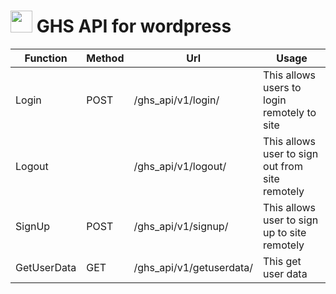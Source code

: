 # <img src="http://ghostszmusic.com/wp-content/uploads/2017/01/small-logo.png" style="width:35px !important;"> GHS API for wordpress

Function  | Method| Url   | Usage
----------|-------|-------|---------
Login     | POST  | /ghs_api/v1/login/  | This allows users to login remotely to site
Logout    |       | /ghs_api/v1/logout/ | This allows user to sign out from site remotely
SignUp    | POST  | /ghs_api/v1/signup/ | This allows user to sign up to site remotely
GetUserData | GET | /ghs_api/v1/getuserdata/ | This get user data

